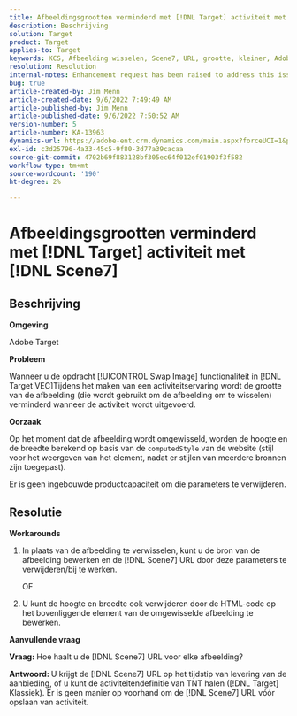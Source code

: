 ```yaml
---
title: Afbeeldingsgrootten verminderd met [!DNL Target] activiteit met Scene7
description: Beschrijving
solution: Target
product: Target
applies-to: Target
keywords: KCS, Afbeelding wisselen, Scene7, URL, grootte, kleiner, Adobe Target
resolution: Resolution
internal-notes: Enhancement request has been raised to address this issue permanentaly
bug: true
article-created-by: Jim Menn
article-created-date: 9/6/2022 7:49:49 AM
article-published-by: Jim Menn
article-published-date: 9/6/2022 7:50:52 AM
version-number: 5
article-number: KA-13963
dynamics-url: https://adobe-ent.crm.dynamics.com/main.aspx?forceUCI=1&pagetype=entityrecord&etn=knowledgearticle&id=f88b677b-b82d-ed11-9db1-0022480866ad
exl-id: c3d25796-4a33-45c5-9f80-3d77a39cacaa
source-git-commit: 4702b69f883128bf305ec64f012ef01903f3f582
workflow-type: tm+mt
source-wordcount: '190'
ht-degree: 2%

---
```


# Afbeeldingsgrootten verminderd met [!DNL Target] activiteit met [!DNL Scene7]

## Beschrijving

<b>Omgeving</b>

Adobe Target

<b>Probleem</b>

Wanneer u de opdracht [!UICONTROL Swap Image] functionaliteit in [!DNL Target VEC]Tijdens het maken van een activiteitservaring wordt de grootte van de afbeelding (die wordt gebruikt om de afbeelding om te wisselen) verminderd wanneer de activiteit wordt uitgevoerd.

<b>Oorzaak</b>

Op het moment dat de afbeelding wordt omgewisseld, worden de hoogte en de breedte berekend op basis van de `computedStyle` van de website (stijl voor het weergeven van het element, nadat er stijlen van meerdere bronnen zijn toegepast).

Er is geen ingebouwde productcapaciteit om die parameters te verwijderen.

## Resolutie

<b>Workarounds</b>

1. In plaats van de afbeelding te verwisselen, kunt u de bron van de afbeelding bewerken en de [!DNL Scene7] URL door deze parameters te verwijderen/bij te werken.

   OF

1. U kunt de hoogte en breedte ook verwijderen door de HTML-code op het bovenliggende element van de omgewisselde afbeelding te bewerken.

<b>Aanvullende vraag</b>

<b>Vraag:</b> Hoe haalt u de [!DNL Scene7] URL voor elke afbeelding? 

<b>Antwoord: </b>U krijgt de [!DNL Scene7] URL op het tijdstip van levering van de aanbieding, of u kunt de activiteitendefinitie van TNT halen ([!DNL Target] Klassiek). Er is geen manier op voorhand om de [!DNL Scene7] URL vóór opslaan van activiteit.
